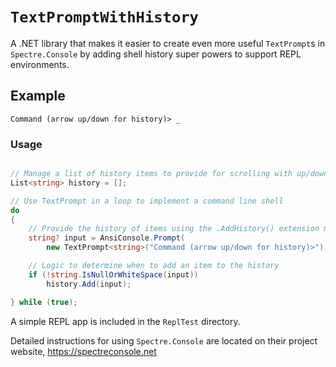 # `TextPromptWithHistory`

A .NET library that makes it easier to create even more useful `TextPrompt`s in `Spectre.Console` by adding shell history super powers to support REPL environments.

## Example

<?# Example symbol="M:Prompt.Program.AddHistory" project="Prompt" /?>

```text
Command (arrow up/down for history)> _
```

### Usage

```csharp

// Manage a list of history items to provide for scrolling with up/down arrow keys
List<string> history = [];

// Use TextPrompt in a loop to implement a command line shell
do
{
    // Provide the history of items using the .AddHistory() extension method
    string? input = AnsiConsole.Prompt(
        new TextPrompt<string>("Command (arrow up/down for history)>").AddHistory(history));

    // Logic to determine when to add an item to the history
    if (!string.IsNullOrWhiteSpace(input))
        history.Add(input);

} while (true);
```

A simple REPL app is included in the `ReplTest` directory.

Detailed instructions for using `Spectre.Console` are located on their project website, https://spectreconsole.net